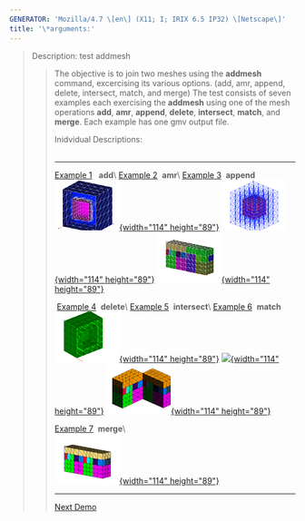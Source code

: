 ```yaml
---
GENERATOR: 'Mozilla/4.7 \[en\] (X11; I; IRIX 6.5 IP32) \[Netscape\]'
title: '\*arguments:'
---
```


> Description: test addmesh
>
> > The objective is to join two meshes using the **addmesh** command,
> > excercising its various options. (add, amr, append, delete,
> > intersect, match, and merge) The test consists of seven examples
> > each exercising the **addmesh** using one of the mesh operations
> > **add**, **amr**, **append**, **delete**, **intersect**, **match**,
> > and **merge**. Each example has one gmv output file.
> >
> > Inidvidual Descriptions:\
> >  
> >
> >   ------------------------------------------------------------------------------------------------------ ------------------------------------------------------------------------------------------------------------------- -------------------------------------------------------------------------------------------------------
> >   [Example 1](description1_add.html)   **add**\                                                          [Example 2](description2_amr.html)  **amr**\                                                                        [Example 3](description3_append.html)  **append**\
> >   [![](image/addmesh_add/addmesh_out2_tn.gif){width="114" height="89"}](description1_add.html)           [![](image/addmesh_amr/addmesh_amr4_tn.gif){width="114" height="89"}](description2_amr.html)                        [![](image/addmesh_append/addmesh_append3_tn.gif){width="114" height="89"}](description3_append.html)
> >
> >    [Example 4](description4_delete.html)  **delete**\                                                    [Example 5](description5_intersect.html)  **intersect**\                                                            [Example 6](description6_match.html)  **match**\
> >   [![](image/addmesh_delete/addmesh_delete_tn.gif){width="114" height="89"}](description4_delete.html)   [![](image/addmesh_intersect/addmesh_delete_tn.gif%20copy){width="114" height="89"}](description5_intersect.html)   [![](image/addmesh_match/addmesh_mesh3_tn.gif){width="114" height="89"}](description6_match.html)
> >
> >   [Example 7](description7_merge.html)  **merge**\                                                                                                                                                                           
> >   [![](image/addmesh_merge/addmesh_mesh3_tn.gif){width="114" height="89"}](description7_merge.html)                                                                                                                          
> >   ------------------------------------------------------------------------------------------------------ ------------------------------------------------------------------------------------------------------------------- -------------------------------------------------------------------------------------------------------
> >
> > [Next Demo](../../../demos%0A/createpts/html/main_createpts1.html)
